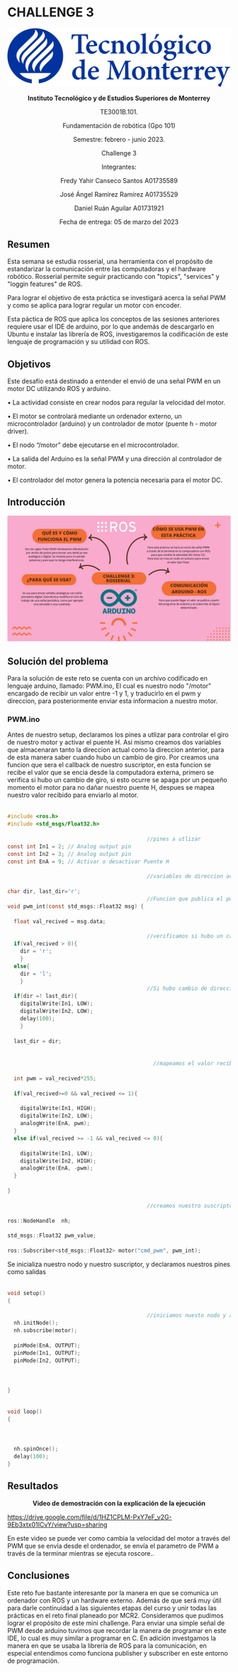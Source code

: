 # CHALLENGE 3

<p align="center">
  <img src="https://github.com/engelSprt/Retos_Manchester_Robotics/blob/main/Challenge%201/Imagenes/tecnologico-de-monterrey-blue.png" />
</p>


**<p align="center">Instituto Tecnológico y de Estudios Superiores de Monterrey</p>**
<p align="center">TE3001B.101.</p>
<p align="center">Fundamentación de robótica (Gpo 101)</p>
<p align="center">Semestre: febrero - junio 2023.</p>
<p align="center">Challenge 3</p>
<p align="center"> Integrantes:</p>
<p align="center">Fredy Yahir Canseco Santos		A01735589</p>
<p align="center">José Ángel Ramírez Ramírez		A01735529</p>
<p align="center">Daniel Ruán Aguilar			A01731921</p>
<p align="center">Fecha de entrega: 05 de marzo del 2023</p>


## Resumen

Esta semana se estudia rosserial, una herramienta con el propósito de estandarizar la comunicación entre las computadoras y el hardware robótico.
Rosserial permite seguir practicando con "topics", "services" y "loggin features" de ROS.

Para lograr el objetivo de esta práctica se investigará acerca la señal PWM y como se aplica para lograr regular un motor con encoder.

Esta páctica de ROS que aplica los conceptos de las sesiones anteriores requiere usar el IDE de arduino, por lo que andemás de descargarlo en Ubuntu e 
instalar las librería de ROS, investigaremos la codificación de este lenguaje de programación y su utilidad con ROS. 

## Objetivos

Este desafío está destinado a entender el envió de una señal PWM en un motor DC utilizando ROS y arduino.

• La actividad consiste en crear nodos para regular la
velocidad del motor.

• El motor se controlará mediante un ordenador externo, un
microcontrolador (arduino) y un controlador de motor (puente h - motor driver).

• El nodo “/motor” debe ejecutarse en el microcontrolador.

• La salida del Arduino es la señal PWM y una dirección al controlador de motor.

• El controlador del motor genera la potencia necesaria para el motor DC.

## Introducción

<p align="center">
  <img src="https://github.com/engelSprt/Retos_Manchester_Robotics/blob/main/Challenge%203/images/Mapa%20Mental%20Ideas%20Corporativo%20rosa%20y%20Naranja.png" />
</p>

## Solución del problema

Para la solución de este reto se cuenta con un archivo codificado en lenguaje arduino, llamado: PWM.ino, El cual es nuestro nodo "/motor" encargado de recibir un valor entre -1 y 1, y traducirlo en el pwm y direccion, para posteriormente enviar esta informacion a nuestro motor.

### PWM.ino

Antes de nuestro setup, declaramos los pines a utlizar para  controlar el giro de nuestro motor y activar el puente H. Asi mismo creamos dos variables que almacenaran tanto la direccion actual como la direccion anterior, para de esta manera saber cuando hubo un cambio de giro. Por creamos una funcion que sera el callback de nuestro suscriptor, en esta funcion se recibe el valor que se encia desde la computadora externa, primero se verifica si hubo un cambio de giro, si esto ocurre se apaga por un pequeño momento el motor para no dañar nuestro puente H, despues se mapea nuestro valor recibido para enviarlo al motor.


`````c

#include <ros.h>
#include <std_msgs/Float32.h>

                                            //pines a utlizar
const int In1 = 2; // Analog output pin 
const int In2 = 3; // Analog output pin 
const int EnA = 9; // Activar o desactivar Puente H

                                            //variables de direccion actual y direccion anterior

char dir, last_dir='r';
                                            //Funcion que publica el pwm y la direccion                                            
void pwm_int(const std_msgs::Float32 msg) {

  float val_recived = msg.data;
  
                                            //verificamos si hubo un cambio de direccion
  if(val_recived > 0){
    dir = 'r';
    }
  else{
    dir = 'l';
    }
                                            //Si hubo cambio de direccion apagamos por 100ms el motor
  if(dir =! last_dir){
    digitalWrite(In1, LOW);
    digitalWrite(In2, LOW);
    delay(100);
    }

  last_dir = dir;

  
                                              //mapeamos el valor recibido 
  
  int pwm = val_recived*255;
  
  if(val_recived>=0 && val_recived <= 1){

    digitalWrite(In1, HIGH);
    digitalWrite(In2, LOW);
    analogWrite(EnA, pwm);
  }
  else if(val_recived >= -1 && val_recived <= 0){
    
    digitalWrite(In1, LOW);
    digitalWrite(In2, HIGH);
    analogWrite(EnA, -pwm);
  }
  
}

                                            //creamos nuestro suscriptor al topico "cmd_pwm"

ros::NodeHandle  nh;

std_msgs::Float32 pwm_value;

ros::Subscriber<std_msgs::Float32> motor("cmd_pwm", pwm_int);  

`````
Se inicializa nuestro nodo y nuestro suscriptor, y declaramos nuestros pines como salidas

`````c

void setup()
{

                                            //iniciamos nuesto nodo y activamos nuestro pines como salida
  nh.initNode();
  nh.subscribe(motor);

  pinMode(EnA, OUTPUT); 
  pinMode(In1, OUTPUT);
  pinMode(In2, OUTPUT); 



}

`````

`````c

void loop()
{


    
  nh.spinOnce();
  delay(100);
}


`````

## Resultados  

**<p align="center"> Video de demostración con la explicación de la ejecución</p>**

https://drive.google.com/file/d/1HZ1CPLM-PxY7eF_v2G-9Eb3xtx01ICvY/view?usp=sharing

En este video se puede ver como cambia la velocidad del motor a través del PWM que se envía desde el ordenador, se envía el parametro de PWM a través de 
la terminar mientras se ejecuta roscore..


## Conclusiones

Este reto fue bastante interesante por la manera en que se comunica un ordenador con ROS y un hardware externo. Además de que será muy útil para darle 
continuidad a las siguientes etapas del curso y unir todas las prácticas en el reto final planeado por MCR2. Consideramos que pudimos lograr el propósito 
de este mini challenge. Para enviar una simple señal de PWM desde arduino tuvimos que recordar la manera de programar en este IDE, lo cual es muy similar 
a programar en C. En adición investgamos la manera en que se usaba la librería de ROS para la comunicación, en especial entendimos como 
funciona publisher y subscriber en este entorno de programación.
